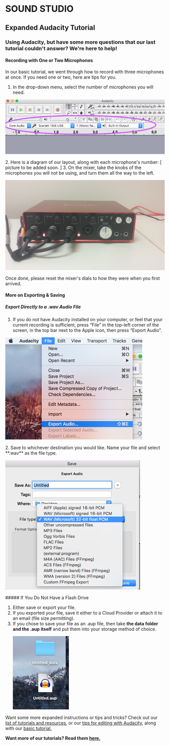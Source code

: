 # SOUND STUDIO
## Expanded Audacity Tutorial
### Using Audacity, but have some more questions that our last tutorial couldn't answer? We're here to help!

#### Recording with One or Two Microphones
In our basic tutorial, we went through how to record with three microphones at once. If you need one or two, here are tips for you. 

1. In the drop-down menu, select the number of microphones you will need.
<p><img src="https://github.com/wooster-core/Documentation/blob/master/images/image.audacity_mic.output.png"></p>
2. Here is a diagram of our layout, along with each microphone's number:
[ picture to be added soon. ]
3. On the mixer, take the knobs of the microphones you will not be using, and turn them all the way to the left.
<p><img src="https://github.com/wooster-core/Documentation/blob/master/images/image.audacity_mixer.jpg"></p>
Once done, please reset the mixer's dials to how they were when you first arrived.


#### More on Exporting & Saving
##### Export Directly to a .wav Audio File
1. If you do not have Audacity installed on your computer, or feel that your current recording is sufficient, press “File” in the top-left corner of the screen, in the top bar next to the Apple icon, then press “Export Audio”.
<p><img src="https://github.com/wooster-core/Documentation/blob/master/images/image.audacity_export.png"></p>
2. Save to whichever destination you would like. Name your file and select **.wav** as the file type.
<p><img src="https://github.com/wooster-core/Documentation/blob/master/images/image.audacity_export_wav.png"></p>
##### If You Do Not Have a Flash Drive

1. Either save or export your file.
2. If you exported your file, save it either to a Cloud Provider or attach it to an email (file size permitting). 
3. If you chose to save your file as an .aup file, then take **the data folder and the .aup itself** and put them into your storage method of choice. <p><img src="https://github.com/wooster-core/Documentation/blob/master/images/image.audacity_saveaup4.png?raw=true"></p>

Want some more expanded instructions or tips and tricks? Check out our [list of tutorials and resources](https://github.com/wooster-core/Documentation/blob/master/SS:%20Tutorial%20Resource%20List.md), or our [tips for editing with Audacity](https://github.com/wooster-core/Documentation/blob/master/SS:%20Editing%20with%20Audacity.md), along with our [basic tutorial.](https://github.com/wooster-core/Documentation/blob/master/SS:%20Basic%20Recording%20with%20Audacity.md)



**Want more of our tutorials? Read them [here.](https://github.com/wooster-core/Documentation/blob/master/README.md)**
